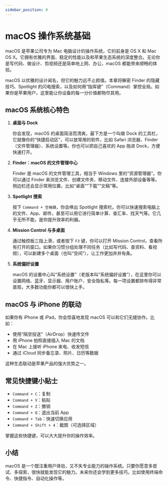 ```yaml
---
sidebar_position: 0
---
```


# macOS 操作系统基础

macOS 是苹果公司专为 Mac 电脑设计的操作系统，它的前身是 OS X 和 Mac OS X。它拥有优雅的界面、稳定的性能以及和苹果生态系统的深度整合。无论你是写代码、做设计、剪视频还是简单地上网、办公，macOS 都能带来顺畅的体验。

macOS 以优雅的设计闻名，但它的魅力远不止颜值。本章将解密 Finder 的隐藏技巧、Spotlight 的闪电搜索，以及如何用“指挥键”（Command）掌控全局。如果你是苹果用户，这里能让你设备的每一分价值都物尽其用。



## macOS 系统核心特色

1. **桌面与 Dock**

   你会发现，macOS 的桌面简洁而清爽，最下方是一个叫做 Dock 的工具栏，它就像你的“快捷启动区”，可以放常用的软件，比如 Safari 浏览器、Finder（文件管理器）、系统设置等。你也可以把自己喜欢的 App 拖进 Dock，方便快速打开。

2. **Finder：macOS 的文件管理中心**

   Finder 是 macOS 的文件管理工具，相当于 Windows 里的“资源管理器”。你可以通过 Finder 来浏览文件、创建文件夹、移动文件、连接外部设备等等。侧边栏还会显示常用位置，比如“桌面”“下载”“文稿”等。

3. **Spotlight 搜索**

   按下 `Command + 空格键`，你会唤出 Spotlight 搜索栏。你可以快速搜索电脑上的文件、App、邮件，甚至可以用它进行简单计算、查汇率、找天气等。它几乎无所不能，是你提升效率的利器。

4. **Mission Control 与多桌面**

   通过触控板三指上滑，或者按下 `F3` 键，你可以打开 Mission Control，查看所有打开的窗口。如果你习惯分组处理不同任务（比如写代码、查资料、看视频），可以新建多个桌面（也叫“空间”），让工作更加井井有条。

5. **系统偏好设置**

   macOS 的设置中心叫“系统设置”（老版本叫“系统偏好设置”），在这里你可以设置网络、蓝牙、显示器、用户账户、安全隐私等。每一项设置都排布得非常直观，大多数功能你都可以很快上手。



## macOS 与 iPhone 的联动

如果你有 iPhone 或 iPad，你会惊喜地发现 macOS 可以和它们无缝协作。比如：

- 使用“隔空投送”（AirDrop）快速传文件
- 用 iPhone 拍照直接插入 Mac 的文档
- 在 Mac 上接听 iPhone 来电、收发短信
- 通过 iCloud 同步备忘录、照片、日历等数据

这种生态联动是苹果产品的强大优势之一。



## 常见快捷键小贴士

- `Command + C`：复制
- `Command + V`：粘贴
- `Command + Z`：撤销
- `Command + Q`：退出当前 App
- `Command + Tab`：快速切换应用
- `Command + Shift + 4`：截图（可选择区域）

掌握这些快捷键，可以大大提升你的操作效率。



## 小结

macOS 是一个既注重用户体验，又不失专业能力的操作系统。只要你愿意多尝试、多探索，很快就能发现它的魅力。未来你还会学到更多技巧，比如使用终端命令、快捷指令、自动化操作等。

